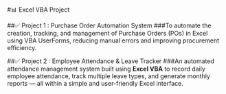 #📊 Excel VBA Project

##✅ Project 1 : Purchase Order Automation System
###To automate the creation, tracking, and management of Purchase Orders (POs) in Excel using VBA UserForms, reducing manual errors and improving procurement efficiency.

##✅ Project 2 : Employee Attendance & Leave Tracker 
###An automated attendance management system built using **Excel VBA** to record daily employee attendance, track multiple leave types, and generate monthly reports — all within a simple and user-friendly Excel interface.
